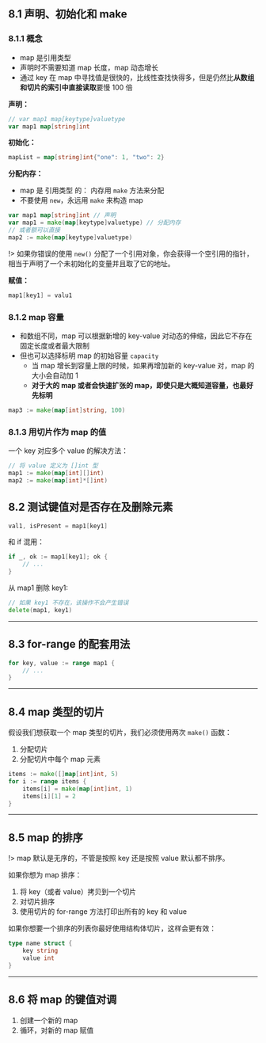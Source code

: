 ## 8.1 声明、初始化和 make

### 8.1.1 概念

- map 是引用类型
- 声明时不需要知道 map 长度，map 动态增长
- 通过 key 在 map 中寻找值是很快的，比线性查找快得多，但是仍然比**从数组和切片的索引中直接读取**要慢 100 倍

**声明：**

```go
// var map1 map[keytype]valuetype
var map1 map[string]int
```

**初始化：**

```go
mapList = map[string]int{"one": 1, "two": 2}
```

**分配内存：**

- map 是 引用类型 的： 内存用 `make` 方法来分配
- 不要使用 `new`，永远用 `make` 来构造 map

```go
var map1 map[string]int // 声明
var map1 = make(map[keytype]valuetype) // 分配内存
// 或者额可以直接
map2 := make(map[keytype]valuetype)
```

!> 如果你错误的使用 `new()` 分配了一个引用对象，你会获得一个空引用的指针，相当于声明了一个未初始化的变量并且取了它的地址。

**赋值：**

```go
map1[key1] = valu1
```

### 8.1.2 map 容量

- 和数组不同，map 可以根据新增的 key-value 对动态的伸缩，因此它不存在固定长度或者最大限制
- 但也可以选择标明 map 的初始容量 `capacity`
  - 当 map 增长到容量上限的时候，如果再增加新的 key-value 对，map 的大小会自动加 1
  - **对于大的 map 或者会快速扩张的 map，即使只是大概知道容量，也最好先标明**

```go
map3 := make(map[int]string, 100)
```

### 8.1.3 用切片作为 map 的值

一个 key 对应多个 value 的解决方法：

```go
// 将 value 定义为 []int 型
map1 := make(map[int][]int)
map2 := make(map[int]*[]int)
```

## 8.2 测试键值对是否存在及删除元素

```go
val1, isPresent = map1[key1]
```

和 if 混用：

```go
if _, ok := map1[key1]; ok {
    // ...
}
```

从 map1 删除 key1:

```go
// 如果 key1 不存在，该操作不会产生错误
delete(map1, key1)
```

---- 

## 8.3 for-range 的配套用法

```go
for key, value := range map1 {
    // ...
}
```

----

## 8.4 map 类型的切片

假设我们想获取一个 map 类型的切片，我们必须使用两次 `make()` 函数：

1. 分配切片
2. 分配切片中每个 map 元素

```go
items := make([]map[int]int, 5)
for i := range items {
    items[i] = make(map[int]int, 1)
    items[i][1] = 2
}
```

----

## 8.5 map 的排序

!> map 默认是无序的，不管是按照 key 还是按照 value 默认都不排序。

如果你想为 map 排序：

1. 将 key（或者 value）拷贝到一个切片
2. 对切片排序
3. 使用切片的 for-range 方法打印出所有的 key 和 value

如果你想要一个排序的列表你最好使用结构体切片，这样会更有效：

```go
type name struct {
    key string
    value int
}
```

----

## 8.6 将 map 的键值对调

1. 创建一个新的 map
2. 循环，对新的 map 赋值